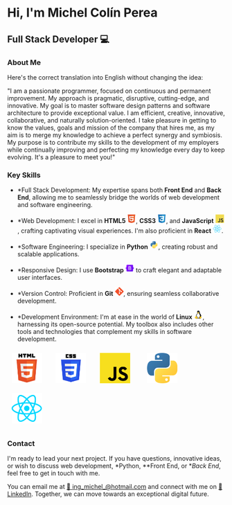 # Hi, I'm Michel Colín Perea
## Full Stack Developer 💻

### About Me

Here's the correct translation into English without changing the idea:

"I am a passionate programmer, focused on continuous and permanent improvement. My approach is pragmatic, disruptive, cutting-edge, and innovative. My goal is to master software design patterns and software architecture to provide exceptional value. I am efficient, creative, innovative, collaborative, and naturally solution-oriented. I take pleasure in getting to know the values, goals and mission of the company that hires me, as my aim is to merge my knowledge to achieve a perfect synergy and symbiosis. My purpose is to contribute my skills to the development of my employers while continually improving and perfecting my knowledge every day to keep evolving. It's a pleasure to meet you!"

### Key Skills

- *Full Stack Development: My expertise spans both **Front End** and **Back End**, allowing me to seamlessly bridge the worlds of web development and software engineering.

- *Web Development: I excel in **HTML5** <img src="https://raw.githubusercontent.com/devicons/devicon/master/icons/html5/html5-original.svg" width="20" height="20" />, **CSS3** <img src="https://raw.githubusercontent.com/devicons/devicon/master/icons/css3/css3-original.svg" width="20" height="20" />, and **JavaScript** <img src="https://raw.githubusercontent.com/devicons/devicon/master/icons/javascript/javascript-original.svg" width="20" height="20" />, crafting captivating visual experiences. I'm also proficient in **React** <img src="https://raw.githubusercontent.com/devicons/devicon/master/icons/react/react-original.svg" width="20" height="20" />.

- *Software Engineering: I specialize in **Python** <img src="https://raw.githubusercontent.com/devicons/devicon/master/icons/python/python-original.svg" width="20" height="20" />, creating robust and scalable applications.

- *Responsive Design: I use **Bootstrap** <img src="https://raw.githubusercontent.com/devicons/devicon/master/icons/bootstrap/bootstrap-original.svg" width="20" height="20" /> to craft elegant and adaptable user interfaces.

- *Version Control: Proficient in **Git** <img src="https://raw.githubusercontent.com/devicons/devicon/master/icons/git/git-original.svg" width="20" height="20" />, ensuring seamless collaborative development.

- *Development Environment: I'm at ease in the world of **Linux** <img src="https://raw.githubusercontent.com/devicons/devicon/master/icons/linux/linux-original.svg" width="20" height="20" />, harnessing its open-source potential. My toolbox also includes other tools and technologies that complement my skills in software development.

<img width="70px" 
    height="70px" 
    style="margin: 10px"
    src="./assets/html.svg"> &nbsp;
<img width="70px" 
    height="70px" 
    style="margin: 10px"
    src="./assets/css.svg"> &nbsp;
<img width="70px" 
    height="70px" 
    style="margin: 10px"
    src="./assets/javascript.svg"> &nbsp; &nbsp;
<img width="70px" 
    height="70px" 
    style="margin: 10px"
    src="./assets/python.svg"> &nbsp;
<img width="70px" 
    height="70px" 
    style="margin: 10px"
    src="./assets/react.svg"> &nbsp;

  <!--;<img width="70px" 
    height="70px" 
    style="margin: 10px"
    src="./assets/node.svg"> -->

### Contact

I'm ready to lead your next project. If you have questions, innovative ideas, or wish to discuss web development, *Python, **Front End, or **Back End*, feel free to get in touch with me.

You can email me at [📧 ing_michel_@hotmail.com](mailto:ing_michel_@hotmail.com) and connect with me on [🔗 LinkedIn](https://www.linkedin.com/in/michel-perea). Together, we can move towards an exceptional digital future.
